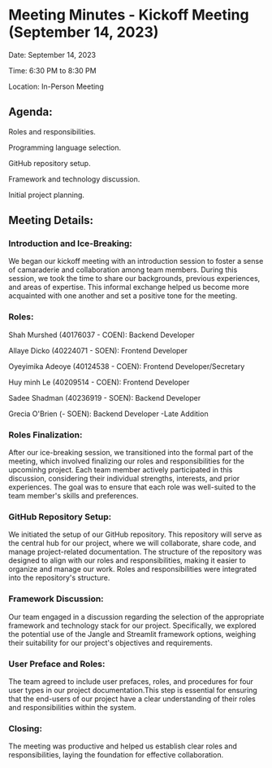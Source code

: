 # **Meeting Minutes - Kickoff Meeting (September 14, 2023)**

Date: September 14, 2023

Time: 6:30 PM to 8:30 PM

Location: In-Person Meeting

## **Agenda**:

Roles and responsibilities.

Programming language selection.

GitHub repository setup.

Framework and technology discussion.

Initial project planning.

## **Meeting Details:**

### **Introduction and Ice-Breaking:**
We began our kickoff meeting with an introduction session to foster a sense of camaraderie and collaboration among team members. During this session, we took the time to share our backgrounds, previous experiences, and areas of expertise. This informal exchange helped us become more acquainted with one another and set a positive tone for the meeting.


### **Roles:**

Shah Murshed (40176037 - COEN): Backend Developer

Allaye Dicko (40224071 - SOEN): Frontend Developer

Oyeyimika Adeoye (40124538 - COEN): Frontend Developer/Secretary

Huy minh Le (40209514 - COEN): Frontend Developer

Sadee Shadman (40236919 - SOEN): Backend Developer

Grecia O'Brien (- SOEN): Backend Developer -Late Addition 

### **Roles Finalization:**
After our ice-breaking session, we transitioned into the formal part of the meeting, which involved finalizing our roles and responsibilities for the upcominhg project. Each team member actively participated in this discussion, considering their individual strengths, interests, and prior experiences. The goal was to ensure that each role was well-suited to the team member's skills and preferences.


### **GitHub Repository Setup:** 
We initiated the setup of our GitHub repository. This repository will serve as the central hub for our project, where we will collaborate, share code, and manage project-related documentation. The structure of the repository was designed to align with our roles and responsibilities, making it easier to organize and manage our work. Roles and responsibilities were integrated into the repository's structure.

### **Framework Discussion:** 
Our team engaged in a discussion regarding the selection of the appropriate framework and technology stack for our project. Specifically, we explored the potential use of the Jangle and Streamlit framework options, weighing their suitability for our project's objectives and requirements.

### **User Preface and Roles:** 
The team agreed to include user prefaces, roles, and procedures for four user types in our project documentation.This step is essential for ensuring that the end-users of our project have a clear understanding of their roles and responsibilities within the system.

### **Closing:** 
The meeting was productive and helped us establish clear roles and responsibilities, laying the foundation for effective collaboration.
